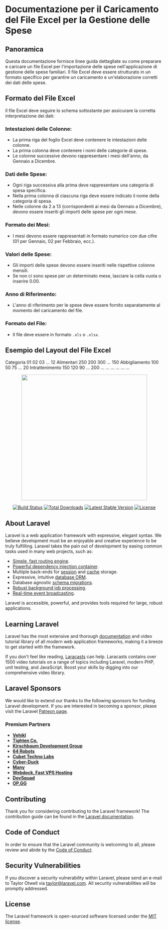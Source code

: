 
# Documentazione per il Caricamento del File Excel per la Gestione delle Spese

## Panoramica
Questa documentazione fornisce linee guida dettagliate su come preparare e caricare un file Excel per l'importazione delle spese nell'applicazione di gestione delle spese familiari. Il file Excel deve essere strutturato in un formato specifico per garantire un caricamento e un'elaborazione corretti dei dati delle spese.

## Formato del File Excel
Il file Excel deve seguire lo schema sottostante per assicurare la corretta interpretazione dei dati:

### Intestazioni delle Colonne:
- La prima riga del foglio Excel deve contenere le intestazioni delle colonne.
- La prima colonna deve contenere i nomi delle categorie di spese.
- Le colonne successive devono rappresentare i mesi dell'anno, da Gennaio a Dicembre.

### Dati delle Spese:
- Ogni riga successiva alla prima deve rappresentare una categoria di spesa specifica.
- Nella prima colonna di ciascuna riga deve essere indicato il nome della categoria di spesa.
- Nelle colonne da 2 a 13 (corrispondenti ai mesi da Gennaio a Dicembre), devono essere inseriti gli importi delle spese per ogni mese.

### Formato dei Mesi:
- I mesi devono essere rappresentati in formato numerico con due cifre (01 per Gennaio, 02 per Febbraio, ecc.).

### Valori delle Spese:
- Gli importi delle spese devono essere inseriti nelle rispettive colonne mensili.
- Se non ci sono spese per un determinato mese, lasciare la cella vuota o inserire 0.00.

### Anno di Riferimento:
- L'anno di riferimento per le spese deve essere fornito separatamente al momento del caricamento del file.

### Formato del File:
- Il file deve essere in formato `.xls` o `.xlsx`.

## Esempio del Layout del File Excel
Categoria	01	02	03	...	12
Alimentari	250	200	300	...	150
Abbigliamento	100	50	75	...	20
Intrattenimento	150	120	90	...	200
...	...	...	...	...	...



<p align="center"><a href="https://laravel.com" target="_blank"><img src="https://raw.githubusercontent.com/laravel/art/master/logo-lockup/5%20SVG/2%20CMYK/1%20Full%20Color/laravel-logolockup-cmyk-red.svg" width="400"></a></p>

<p align="center">
<a href="https://travis-ci.org/laravel/framework"><img src="https://travis-ci.org/laravel/framework.svg" alt="Build Status"></a>
<a href="https://packagist.org/packages/laravel/framework"><img src="https://poser.pugx.org/laravel/framework/d/total.svg" alt="Total Downloads"></a>
<a href="https://packagist.org/packages/laravel/framework"><img src="https://poser.pugx.org/laravel/framework/v/stable.svg" alt="Latest Stable Version"></a>
<a href="https://packagist.org/packages/laravel/framework"><img src="https://poser.pugx.org/laravel/framework/license.svg" alt="License"></a>
</p>

## About Laravel

Laravel is a web application framework with expressive, elegant syntax. We believe development must be an enjoyable and creative experience to be truly fulfilling. Laravel takes the pain out of development by easing common tasks used in many web projects, such as:

- [Simple, fast routing engine](https://laravel.com/docs/routing).
- [Powerful dependency injection container](https://laravel.com/docs/container).
- Multiple back-ends for [session](https://laravel.com/docs/session) and [cache](https://laravel.com/docs/cache) storage.
- Expressive, intuitive [database ORM](https://laravel.com/docs/eloquent).
- Database agnostic [schema migrations](https://laravel.com/docs/migrations).
- [Robust background job processing](https://laravel.com/docs/queues).
- [Real-time event broadcasting](https://laravel.com/docs/broadcasting).

Laravel is accessible, powerful, and provides tools required for large, robust applications.

## Learning Laravel

Laravel has the most extensive and thorough [documentation](https://laravel.com/docs) and video tutorial library of all modern web application frameworks, making it a breeze to get started with the framework.

If you don't feel like reading, [Laracasts](https://laracasts.com) can help. Laracasts contains over 1500 video tutorials on a range of topics including Laravel, modern PHP, unit testing, and JavaScript. Boost your skills by digging into our comprehensive video library.

## Laravel Sponsors

We would like to extend our thanks to the following sponsors for funding Laravel development. If you are interested in becoming a sponsor, please visit the Laravel [Patreon page](https://patreon.com/taylorotwell).

### Premium Partners

- **[Vehikl](https://vehikl.com/)**
- **[Tighten Co.](https://tighten.co)**
- **[Kirschbaum Development Group](https://kirschbaumdevelopment.com)**
- **[64 Robots](https://64robots.com)**
- **[Cubet Techno Labs](https://cubettech.com)**
- **[Cyber-Duck](https://cyber-duck.co.uk)**
- **[Many](https://www.many.co.uk)**
- **[Webdock, Fast VPS Hosting](https://www.webdock.io/en)**
- **[DevSquad](https://devsquad.com)**
- **[OP.GG](https://op.gg)**

## Contributing

Thank you for considering contributing to the Laravel framework! The contribution guide can be found in the [Laravel documentation](https://laravel.com/docs/contributions).

## Code of Conduct

In order to ensure that the Laravel community is welcoming to all, please review and abide by the [Code of Conduct](https://laravel.com/docs/contributions#code-of-conduct).

## Security Vulnerabilities

If you discover a security vulnerability within Laravel, please send an e-mail to Taylor Otwell via [taylor@laravel.com](mailto:taylor@laravel.com). All security vulnerabilities will be promptly addressed.

## License

The Laravel framework is open-sourced software licensed under the [MIT license](https://opensource.org/licenses/MIT).
